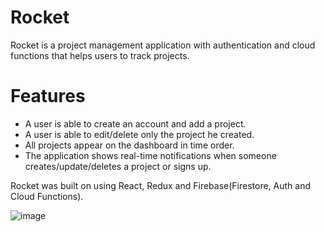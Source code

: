 # Rocket

Rocket is a project management application with authentication and cloud functions that helps users to track projects.

# Features
- A user is able to create an account and add a project.
- A user is able to edit/delete only the project he created.
- All projects appear on the dashboard in time order.
- The application shows real-time notifications when someone creates/update/deletes a project or signs up.

Rocket was built on using React, Redux and Firebase(Firestore, Auth and Cloud Functions).

![image](https://user-images.githubusercontent.com/26104823/61551007-0621d000-aa22-11e9-8ff7-258be58327e5.png)



